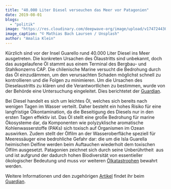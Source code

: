 ```yaml
---
title: "40.000 Liter Diesel verseuchen das Meer vor Patagonien"
date: 2019-08-01
blogs: 
  - "politik"
image: "https://res.cloudinary.com/deepwave-org/image/upload/v1747244305/deepwave.org/mathias-bach-laursen-_1xnPQ9wwus-unsplash-scaled.jpg"
image_caption: "© Mathias Bach Laursen / Unsplash"
author: "Amalia Klein"
---
```


Kürzlich sind vor der Insel Guarello rund 40.000 Liter Diesel ins Meer ausgetreten. Die konkreten Ursachen des Ölaustritts sind unbekannt, doch das ausgelaufene Öl stammt aus einem Terminal des Bergbau- und Stahlkonzerns CAP. Die chilenische Marine versucht die Bedrohung durch das Öl einzudämmen, um den verursachten Schaden möglichst schnell zu kontrollieren und die Folgen zu minimieren. Um die Ursachen des Dieselaustritts zu klären und die Verantwortlichen zu bestimmen, wurde von der Behörde eine Untersuchung eingeleitet. Dies berichtetet der [Guardian](https://www.theguardian.com/environment/2019/jul/29/chile-oil-spill-40000-litres-of-diesel-spilled-into-sea-off-patagonia).

Bei Diesel handelt es sich um leichtes Öl, welches sich bereits nach wenigen Tagen im Wasser verteilt. Daher besteht ein hohes Risiko für eine langfristige Ölkontamination, da die Beseitigung des Diesels nur in den ersten Tagen effektiv ist. Das Öl stellt eine große Bedrohung für marine Ökosysteme dar, da Komponenten wie polyzyklische aromatische Kohlenwasserstoffe (PAKs) sich toxisch auf Organismen im Ozean auswirken. Zudem stellt der Ölfilm an der Wasseroberfläche speziell für Meeressäuger eine bedrohliche Gefahr dar: die um die Isla Guarella heimischen Delfine werden beim Auftauchen wiederholt dem toxischen Ölfilm ausgesetzt. Patagonien zeichnet sich durch seine Unberührtheit  aus und ist aufgrund der dadurch hohen Biodiversität von essentieller ökologischer Bedeutung und muss vor weiteren [Ölkatastrophen](https://www.deepwave.org/die-ozeane/verschmutzung/) bewahrt werden.

Weitere Informationen und den zugehörigen [Artikel](https://www.theguardian.com/environment/2019/jul/29/chile-oil-spill-40000-litres-of-diesel-spilled-into-sea-off-patagonia) findet ihr beim [Guardian](https://www.theguardian.com).
